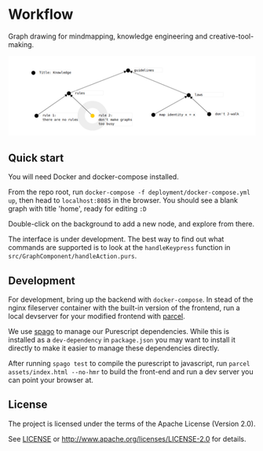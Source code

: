 # Workflow

Graph drawing for mindmapping, knowledge engineering and creative-tool-making.

![example graph](./exampleGraph.png)


## Quick start

You will need Docker and docker-compose installed.

From the repo root, run `docker-compose -f deployment/docker-compose.yml up`, then head to `localhost:8085` in the browser. You should see a blank graph with title 'home', ready for editing `:D`

Double-click on the background to add a new node, and explore from there.

The interface is under development. The best way to find out what commands are supported is to look at the `handleKeypress` function in `src/GraphComponent/handleAction.purs`.


## Development

For development, bring up the backend with `docker-compose`. In stead of the nginx fileserver container with the built-in version of the frontend, run a local devserver for your modified frontend with [parcel](https://parceljs.org/).

We use [spago](https://github.com/spacchetti/spago) to manage our Purescript dependencies.
While this is installed as a `dev-dependency` in `package.json` you may want to install it directly to make it easier to manage these dependencies directly.

After running `spago test` to compile the purescript to javascript, run `parcel assets/index.html --no-hmr` to build the front-end and run a dev server you can point your browser at. 


## License

The project is licensed under the terms of the Apache License (Version 2.0).

See [LICENSE](./LICENSE) or http://www.apache.org/licenses/LICENSE-2.0 for details.
